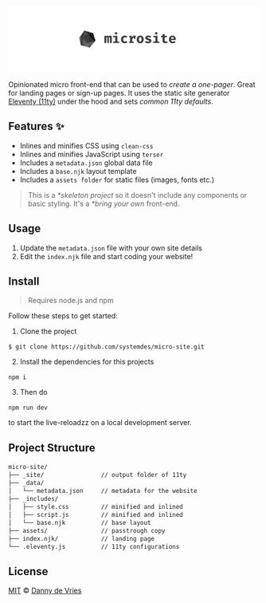 ![Microsite GitHub Banner](/assets/banner.jpg)

Opinionated micro front-end that can be used to _create a one-pager_.  Great for landing pages or sign-up pages. It uses the static site generator [Eleventy (11ty)][11ty] under the hood and sets _common 11ty defaults_.

## Features ✨

* Inlines and minifies CSS using `clean-css`
* Inlines and minifies JavaScript using `terser`
* Includes a `metadata.json` global data file
* Includes a `base.njk` layout template
* Includes a `assets folder` for static files (images, fonts etc.)

> This is a _*skeleton project_ so it doesn't include any components or basic styling. It's a _*bring your own_ front-end.

## Usage

1. Update the `metadata.json` file with your own site details
2. Edit the `index.njk` file and start coding your website!


## Install

> Requires node.js and npm

Follow these steps to get started:

1. Clone the project

```
$ git clone https://github.com/systemdes/micro-site.git
```

2. Install the dependencies for this projects

```
npm i
```

3. Then do
```
npm run dev
```

to start the live-reloadzz on a local development server.

## Project Structure

```
micro-site/
├── _site/                // output folder of 11ty
├── _data/
│   └── metadata.json     // metadata for the website
├── _includes/
│   ├── style.css         // minified and inlined
│   ├── script.js         // minified and inlined
│   └── base.njk          // base layout
├── assets/               // passtrough copy
├── index.njk/            // landing page
└── .eleventy.js          // 11ty configurations
```
## License

[MIT][license] © [Danny de Vries][author]

[11ty]: https://www.11ty.io/]
[postcss]: https://postcss.org/
[nunjucks]: https://mozilla.github.io/nunjucks/
[autoprefixer]: https://github.com/postcss/autoprefixer
[author]: https://github.com/dandevri
[license]: license

[tailwind]: https://tailwindcss.com/
